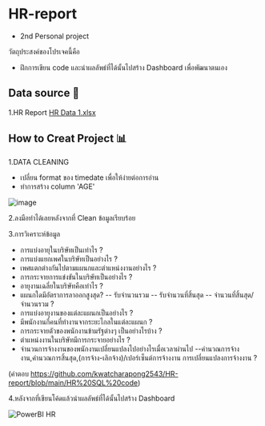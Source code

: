 # HR-report
- 2nd Personal project

วัตถุประสงค์ของโปรเจคนี้คือ

- ฝึกการเขียน code และนำผลลัพธ์ที่ได้นั้นไปสร้าง Dashboard เพื่อพัฒนาตนเอง

## Data source 📁

1.HR Report [HR Data 1.xlsx](https://github.com/kwatcharapong2543/HR-report/files/14319251/HR.Data.1.xlsx)

## How to Creat Project 📊

1.DATA CLEANING 

- เปลี่ยน format ของ timedate เพื่อให้ง่ายต่อการอ่าน
- ทำการสร้าง column 'AGE'

![image](https://github.com/kwatcharapong2543/HR-report/assets/158846091/7dcf261f-83ec-4594-a206-a877b7aefc8e)

2.ลงมือทำได้เลยหลังจากที่ Clean ข้อมูลเรียบร้อย

3.การวิเคราะห์ข้อมูล
- การแบ่งอายุในบริษัทเป็นเท่าไร ? 
- การแบ่งแยกเพศในบริษัทเป็นอย่างไร ?
- เพศแตกต่างกันไปตามแผนกและตำแหน่งงานอย่างไร ?
- การกระจายการแข่งขันในบริษัทเป็นอย่างไร ?
- อายุงานเฉลี่ยในบริษัทคือเท่าไร ?
- แผนกใดมีอัตราการลาออกสูงสุด? -- รับจำนวนรวม -- รับจำนวนที่สิ้นสุด -- จำนวนที่สิ้นสุด/จำนวนรวม ?
- การแบ่งอายุงานของแต่ละแผนกเป็นอย่างไร ?
- มีพนักงานกี่คนที่ทำงานจากระยะไกลในแต่ละแผนก ?
- การกระจายตัวของพนักงานข้ามรัฐต่างๆ เป็นอย่างไรบ้าง ?
- ตำแหน่งงานในบริษัทมีการกระจายอย่างไร ?
- จำนวนการจ้างงานของพนักงานเปลี่ยนแปลงไปอย่างไรเมื่อเวลาผ่านไป --คำนวณการจ้างงาน,คำนวณการสิ้นสุด,(การจ้าง-เลิกจ้าง)/เปอร์เซ็นต์การจ้างงาน การเปลี่ยนแปลงการจ้างงาน ?

(คำตอบ https://github.com/kwatcharapong2543/HR-report/blob/main/HR%20SQL%20code)

4.หลังจากที่เขียนโค้ดแล้วนำผลลัพธ์ที่ได้นั้นไปสร้าง Dashboard

![PowerBI HR](https://github.com/kwatcharapong2543/HR-report/assets/158846091/685bf2ec-5e44-4772-bde8-7102db0fe145)












